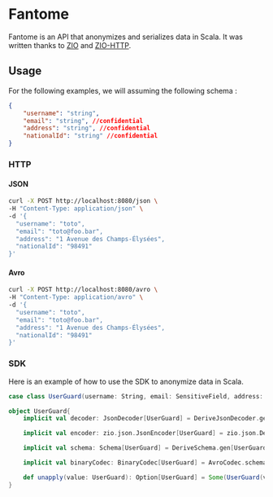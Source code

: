 # Fantome

Fantome is an API that anonymizes and serializes data in Scala. It was written thanks to [ZIO](https://zio.dev/) and [ZIO-HTTP](https://zio.dev/zio-http/).

## Usage

For the following examples, we will assuming the following schema : 

```json
{
    "username": "string",
    "email": "string", //confidential
    "address": "string", //confidential
    "nationalId": "string" //confidential
}

```

### HTTP

#### JSON

```bash
curl -X POST http://localhost:8080/json \
-H "Content-Type: application/json" \
-d '{
  "username": "toto",
  "email": "toto@foo.bar",
  "address": "1 Avenue des Champs-Élysées",
  "nationalId": "98491"
}'
```

#### Avro

```bash
curl -X POST http://localhost:8080/avro \
-H "Content-Type: application/avro" \
-d '{
  "username": "toto",
  "email": "toto@foo.bar",
  "address": "1 Avenue des Champs-Élysées",
  "nationalId": "98491"
}'
```

### SDK

Here is an example of how to use the SDK to anonymize data in Scala.

```scala
case class UserGuard(username: String, email: SensitiveField, address: SensitiveField, nationalId: SensitiveField) derives ReadWriter;

object UserGuard{
    implicit val decoder: JsonDecoder[UserGuard] = DeriveJsonDecoder.gen[UserGuard]

    implicit val encoder: zio.json.JsonEncoder[UserGuard] = zio.json.DeriveJsonEncoder.gen[UserGuard]

    implicit val schema: Schema[UserGuard] = DeriveSchema.gen[UserGuard]

    implicit val binaryCodec: BinaryCodec[UserGuard] = AvroCodec.schemaBasedBinaryCodec[UserGuard]

    def unapply(value: UserGuard): Option[UserGuard] = Some(UserGuard(value.username, value.email, value.address, value.nationalId))
}

```


